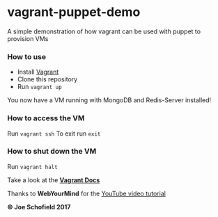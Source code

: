 # vagrant-puppet-demo
A simple demonstration of how vagrant can be used with puppet to provision VMs

### How to use
* Install [Vagrant](https://www.vagrantup.com/)
* Clone this repository
* Run `vagrant up`  

You now have a VM running with MongoDB and Redis-Server installed!

### How to access the VM
Run `vagrant ssh`
To exit run `exit`

### How to shut down the VM
Run `vagrant halt`

Take a look at the __[Vagrant Docs](https://www.vagrantup.com/docs/index.html)__

Thanks to __WebYourMind__ for the [YouTube video tutorial](https://www.youtube.com/watch?v=27negYTgXCc)

__© Joe Schofield 2017__
